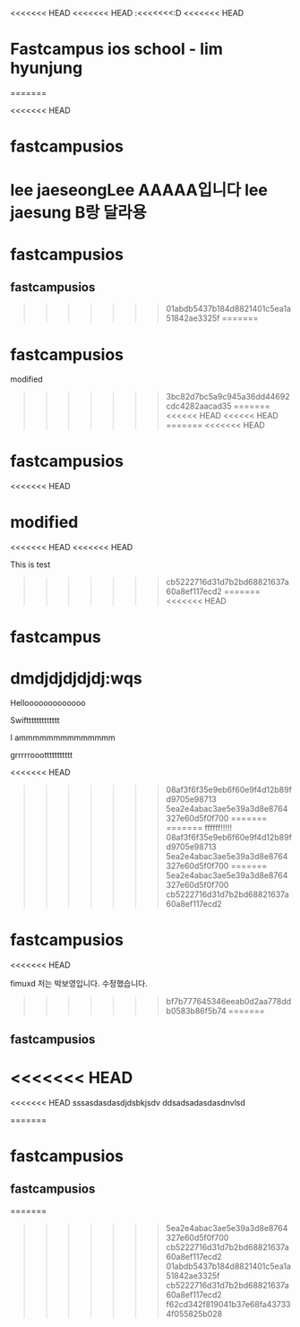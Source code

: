 <<<<<<< HEAD
<<<<<<< HEAD
:<<<<<<<:D
<<<<<<< HEAD
# Fastcampus ios school - lim hyunjung
=======

<<<<<<< HEAD



# fastcampusios











lee jaeseongLee AAAAA입니다
lee jaesung B랑 달라용 
=======
# fastcampusios
## fastcampusios
>>>>>>> 01abdb5437b184d8821401c5ea1a51842ae3325f
=======
# fastcampusios

modified 
>>>>>>> 3bc82d7bc5a9c945a36dd44692cdc4282aacad35
=======
<<<<<< HEAD
<<<<<< HEAD
=======
<<<<<<< HEAD
# fastcampusios
<<<<<<< HEAD

modified 
=======
<<<<<<< HEAD
<<<<<<< HEAD

This is test 



>>>>>>> cb5222716d31d7b2bd68821637a60a8ef117ecd2
=======
<<<<<<< HEAD
# fastcampus
dmdjdjdjdjdj:wqs
=======
Hellooooooooooooo

Swifttttttttttttt

I ammmmmmmmmmmmmm

grrrrrooottttttttttt

<<<<<<< HEAD

>>>>>>> 08af3f6f35e9eb6f60e9f4d12b89fd9705e98713
>>>>>>> 5ea2e4abac3ae5e39a3d8e8764327e60d5f0f700
=======
=======
ffffff!!!!!
>>>>>>> 08af3f6f35e9eb6f60e9f4d12b89fd9705e98713
>>>>>>> 5ea2e4abac3ae5e39a3d8e8764327e60d5f0f700
=======
>>>>>>> 5ea2e4abac3ae5e39a3d8e8764327e60d5f0f700
>>>>>>> cb5222716d31d7b2bd68821637a60a8ef117ecd2
# fastcampusios
<<<<<<< HEAD

fimuxd 
저는 박보영입니다. 수정했습니다.

>>>>>>> bf7b777645346eeab0d2aa778ddb0583b86f5b74
=======
## fastcampusios
<<<<<<< HEAD
=======
<<<<<<< HEAD
sssasdasdasdjdsbkjsdv 
ddsadsadasdasdnvlsd

=======
# fastcampusios
## fastcampusios
=======
>>>>>>> 5ea2e4abac3ae5e39a3d8e8764327e60d5f0f700
>>>>>>> cb5222716d31d7b2bd68821637a60a8ef117ecd2
>>>>>>> 01abdb5437b184d8821401c5ea1a51842ae3325f
>>>>>>> cb5222716d31d7b2bd68821637a60a8ef117ecd2
>>>>>>> f62cd342f819041b37e68fa437334f055825b028
